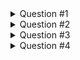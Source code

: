 <details><summary>Question #1</summary>
Parmi les expressions suivantes, lesquelles définissent un set?

Vous devez sélectionner toutes les affirmations exactes.

- [ ] {1, 2, 3}
- [ ] {1: 1, 2: 2, 3: 3}
- [ ] {}
- [ ] set()
- [ ] [1, 2, 3]
- [ ] (1, 2, 3)

<details><summary>Solution</summary>

- [x] {1, 2, 3}
- [ ] {1: 1, 2: 2, 3: 3}
- [ ] {}
- [x] set()
- [ ] [1, 2, 3]
- [ ] (1, 2, 3)

</details></details>

<details><summary>Question #2</summary>

Où peut-on placer un fichier `mymodule.py`, de sorte qu'il soit automatiquement trouvé lorsqu'on émet une instruction `import mymodule` à partir de n'importe quel
fichier de code Python ?

Vous devez sélectionner toutes les affirmations exactes.

- [ ] Dans l'un des dossiers listés dans la variable d'environnement PYTHONPATH
- [ ] Dans l'un des dossiers listés dans la variable d'environnement PATH
- [ ] Dans le dossier site-packages/ de la distribution Python
- [ ] Dans le dossier personnel de l'utilisateur, ~/
- [ ] Dans un dossier ./python_modules/ à l'intérieur du répertoire de travail actuel

<details><summary>Solution</summary>

- [x] Dans l'un des dossiers listés dans la variable d'environnement PYTHONPATH
- [ ] Dans l'un des dossiers listés dans la variable d'environnement PATH
- [x] Dans le dossier site-packages/ de la distribution Python
- [ ] Dans le dossier personnel de l'utilisateur, ~/
- [ ] Dans un dossier ./python_modules/ à l'intérieur du répertoire de travail actuel

</details></details>

<details><summary>Question #3</summary>

Sélectionnez tous les littéraux Python int valides.

Vous devez sélectionner toutes les affirmations exactes.

- [ ] 1257823489853
- [ ] 0xABCDEF
- [ ] 0B110101
- [ ] 4,321,678
- [ ] 1_234_56
- [ ] 0
- [ ] "123"
- [ ] 0L9223372036854775807
- [ ] 1.234
- [ ] 0x1A3C5D7G

<details><summary>Solution</summary>

- [x] 1257823489853
- [x] 0xABCDEF
- [x] 0B110101
- [ ] 4,321,678
- [x] 1_234_56
- [x] 0
- [ ] "123"
- [ ] 0L9223372036854775807
    - Ceci n'est pas / plus valide avec Python 3. Était utilisé en Python 2 pour indiquer les entiers "long".
- [ ] 1.234
- [ ] 0x1A3C5D7G
    - Invalide à cause de la lettre G (doit être A-F pour les chiffres hexadécimaux)

</details></details>

<details><summary>Question #4</summary>

Lorsque ce code atteint l'appel time.sleep(), combien de chaînes de caractères username différentes sont simultanément présentes dans la mémoire active de
l'interpréteur ?

```python
import time

username = "john"


class User:
    username = "jane"

    def get_username(self):
        username = "jack"
        time.sleep(2)
        return username


user = User().get_username()
print(user)
```

- [ ] 1 chaîne de caractères.
- [ ] 2 chaîne de caractères.
- [ ] 3 chaîne de caractères.
- [ ] 4 chaîne de caractères.
- [ ] 5 chaîne de caractères.
 
<details><summary>Solution</summary>

- [ ] 1 chaîne de caractères.
- [ ] 2 chaîne de caractères.
- [x] 3 chaîne de caractères.
- [ ] 4 chaîne de caractères.
- [ ] 5 chaîne de caractères.
</details></details>